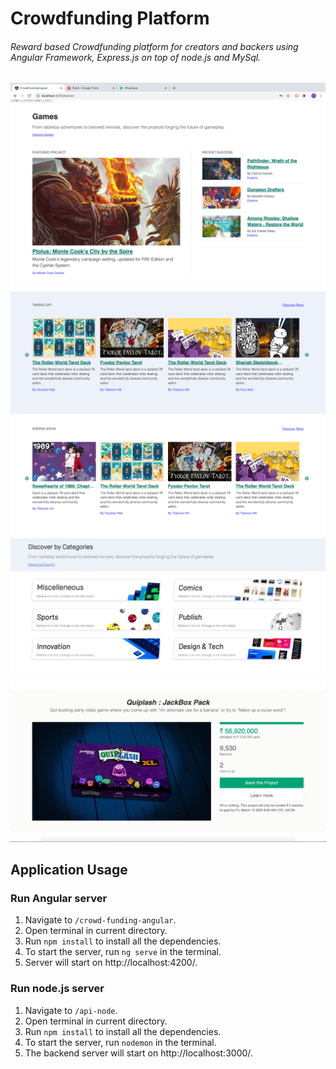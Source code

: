 # Crowdfunding Platform
###### Reward based Crowdfunding platform for creators and backers using Angular Framework, Express.js on top of node.js and MySql.  
<img src= "screens/home.png"> 

<img src= "screens/Screenshot 2020-03-13 at 6.20.02 PM.png">

<img src= "screens/Screenshot 2020-03-13 at 6.20.10 PM.png">

<img src= "screens/categories.jpeg">

<img src= "screens/camp.png">


##  Application Usage
### Run Angular server
1. Navigate to `/crowd-funding-angular`.
2. Open terminal in current directory.
3. Run `npm install` to install all the dependencies.
4. To start the server, run `ng serve` in the terminal.
5. Server will start on http://localhost:4200/.

### Run node.js server
1. Navigate to `/api-node`.
2. Open terminal in current directory.
3. Run `npm install` to install all the dependencies.
4. To start the server, run `nodemon` in the terminal.
5. The backend server will start on http://localhost:3000/.

